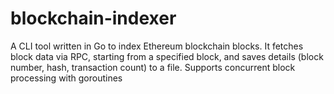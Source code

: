 # blockchain-indexer
A CLI tool written in Go to index Ethereum blockchain blocks. It fetches block data via RPC, starting from a specified block, and saves details (block number, hash, transaction count) to a file. Supports concurrent block processing with goroutines
